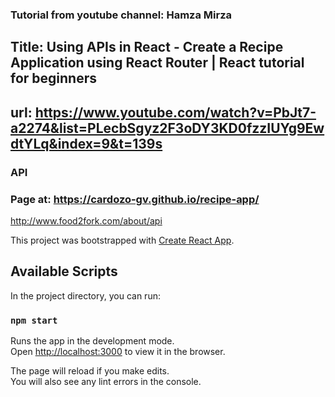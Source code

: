 
### Tutorial from youtube channel: Hamza Mirza
## Title: Using APIs in React - Create a Recipe Application using React Router | React tutorial for beginners
## url: https://www.youtube.com/watch?v=PbJt7-a2274&list=PLecbSgyz2F3oDY3KD0fzzIUYg9EwdtYLq&index=9&t=139s

### API

### Page at: https://cardozo-gv.github.io/recipe-app/

http://www.food2fork.com/about/api

This project was bootstrapped with [Create React App](https://github.com/facebook/create-react-app).

## Available Scripts

In the project directory, you can run:

### `npm start`

Runs the app in the development mode.<br>
Open [http://localhost:3000](http://localhost:3000) to view it in the browser.

The page will reload if you make edits.<br>
You will also see any lint errors in the console.
